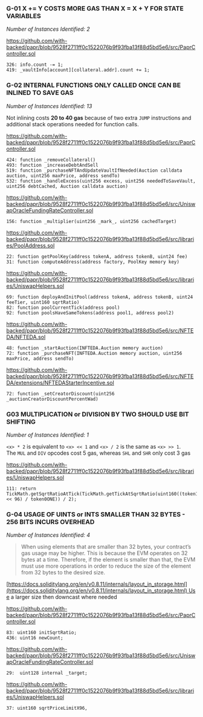 ### G-01 X += Y COSTS MORE GAS THAN X = X + Y FOR STATE VARIABLES

*Number of Instances Identified: 2*

https://github.com/with-backed/papr/blob/9528f2711ff0c1522076b9f93fba13f88d5bd5e6/src/PaprController.sol

```
326: info.count -= 1;
419: _vaultInfo[account][collateral.addr].count += 1;
```


### G-02 INTERNAL FUNCTIONS ONLY CALLED ONCE CAN BE INLINED TO SAVE GAS

*Number of Instances Identified: 13*

Not inlining costs **20 to 40 gas** because of two extra `JUMP` instructions and additional stack operations needed for function calls.

https://github.com/with-backed/papr/blob/9528f2711ff0c1522076b9f93fba13f88d5bd5e6/src/PaprController.sol

```
424: function _removeCollateral()
493: function _increaseDebtAndSell
519: function _purchaseNFTAndUpdateVaultIfNeeded(Auction calldata auction, uint256 maxPrice, address sendTo)
532: function _handleExcess(uint256 excess, uint256 neededToSaveVault, uint256 debtCached, Auction calldata auction)
```

https://github.com/with-backed/papr/blob/9528f2711ff0c1522076b9f93fba13f88d5bd5e6/src/UniswapOracleFundingRateController.sol

```
156: function _multiplier(uint256 _mark_, uint256 cachedTarget)
```

https://github.com/with-backed/papr/blob/9528f2711ff0c1522076b9f93fba13f88d5bd5e6/src/libraries/PoolAddress.sol

```
22: function getPoolKey(address tokenA, address tokenB, uint24 fee)
31: function computeAddress(address factory, PoolKey memory key)
```

https://github.com/with-backed/papr/blob/9528f2711ff0c1522076b9f93fba13f88d5bd5e6/src/libraries/UniswapHelpers.sol

```
69: function deployAndInitPool(address tokenA, address tokenB, uint24 feeTier, uint160 sqrtRatio)
82: function poolCurrentTick(address pool)
92: function poolsHaveSameTokens(address pool1, address pool2)
```

https://github.com/with-backed/papr/blob/9528f2711ff0c1522076b9f93fba13f88d5bd5e6/src/NFTEDA/NFTEDA.sol

```
48: function _startAuction(INFTEDA.Auction memory auction)
72: function _purchaseNFT(INFTEDA.Auction memory auction, uint256 maxPrice, address sendTo)
```

https://github.com/with-backed/papr/blob/9528f2711ff0c1522076b9f93fba13f88d5bd5e6/src/NFTEDA/extensions/NFTEDAStarterIncentive.sol

```
72: function _setCreatorDiscount(uint256 _auctionCreatorDiscountPercentWad)
```


### G03 MULTIPLICATION or DIVISION BY TWO SHOULD USE BIT SHIFTING

*Number of Instances Identified: 1*

`<x> * 2` is equivalent to `<x> << 1` and `<x> / 2` is the same as `<x> >> 1`. The `MUL` and `DIV` opcodes cost 5 gas, whereas `SHL` and `SHR` only cost 3 gas

https://github.com/with-backed/papr/blob/9528f2711ff0c1522076b9f93fba13f88d5bd5e6/src/libraries/UniswapHelpers.sol

```
111: return TickMath.getSqrtRatioAtTick(TickMath.getTickAtSqrtRatio(uint160((token1ONE << 96) / token0ONE)) / 2);
```


### G-04 USAGE OF UINTS or INTS SMALLER THAN 32 BYTES - 256 BITS INCURS OVERHEAD

*Number of Instances Identified: 4*

> When using elements that are smaller than 32 bytes, your contract’s gas usage may be higher. This is because the EVM operates on 32 bytes at a time. Therefore, if the element is smaller than that, the EVM must use more operations in order to reduce the size of the element from 32 bytes to the desired size.

[https://docs.soliditylang.org/en/v0.8.11/internals/layout_in_storage.html](https://docs.soliditylang.org/en/v0.8.11/internals/layout_in_storage.html) Use a larger size then downcast where needed

https://github.com/with-backed/papr/blob/9528f2711ff0c1522076b9f93fba13f88d5bd5e6/src/PaprController.sol

```
83: uint160 initSqrtRatio;
436: uint16 newCount;
```

https://github.com/with-backed/papr/blob/9528f2711ff0c1522076b9f93fba13f88d5bd5e6/src/UniswapOracleFundingRateController.sol

```
29:  uint128 internal _target;
```

https://github.com/with-backed/papr/blob/9528f2711ff0c1522076b9f93fba13f88d5bd5e6/src/libraries/UniswapHelpers.sol

```
37: uint160 sqrtPriceLimitX96,
```
